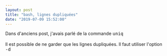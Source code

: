 ```yaml
---
layout: post
title: "bash, lignes dupliquées"
date: "2019-07-09 15:52:00"
---
```

Dans d'anciens post, j'avais parlé de la commande <kbd>uniq</kbd><br /><br />Il est possible de ne garder que les lignes dupliquées. Il faut utiliser l'option <kbd>-d</kbd><br /><br /><script src="https://pastebin.com/embed_js/31WTxmSX"></script><br /><br /><br />
